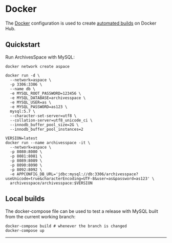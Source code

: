 # Docker

The [Docker](https://www.docker.com/) configuration is used to create [automated builds](#) on Docker Hub.

## Quickstart

Run ArchivesSpace with MySQL:

```
docker network create aspace

docker run -d \
  --network=aspace \
  -p 3306:3306 \
  --name db \
  -e MYSQL_ROOT_PASSWORD=123456 \
  -e MYSQL_DATABASE=archivesspace \
  -e MYSQL_USER=as \
  -e MYSQL_PASSWORD=as123 \
  mysql:5.7 \
  --character-set-server=utf8 \
  --collation-server=utf8_unicode_ci \
  --innodb_buffer_pool_size=2G \
  --innodb_buffer_pool_instances=2

VERSION=latest
docker run --name archivesspace -it \
  --network=aspace \
  -p 8080:8080 \
  -p 8081:8081 \
  -p 8089:8089 \
  -p 8090:8090 \
  -p 8092:8092 \
  -e APPCONFIG_DB_URL='jdbc:mysql://db:3306/archivesspace?useUnicode=true&characterEncoding=UTF-8&user=as&password=as123' \
  archivesspace/archivesspace:$VERSION
```

## Local builds

The docker-compose file can be used to test a release with MySQL built from the
current working branch:

```
docker-compose build # whenever the branch is changed
docker-compose up
```

---
